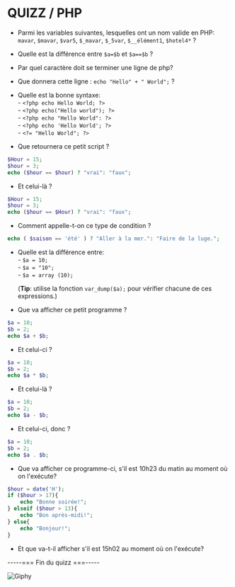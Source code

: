 # QUIZZ / PHP

- Parmi les variables suivantes, lesquelles ont un nom valide en PHP:  
`mavar`, `$mavar`, `$var5`, `$_mavar`, `$_5var`, `$__élément1`, `$hotel4*` ?

- Quelle est la différence entre `$a=$b` et `$a==$b` ?
- Par quel caractère doit se terminer une ligne de php?
- Que donnera cette ligne : `echo "Hello" + " World";` ?
- Quelle est la bonne syntaxe:  
 		- `<?php echo Hello World; ?>`  
		- `<?php echo("Hello world"); ?>`  
		- `<?php echo "Hello World": ?>`  
		- `<?php echo 'Hello World'; ?>`  
		- `<?= "Hello World"; ?>` 
 
- Que retournera ce petit script ?

```php  
$Hour = 15;
$hour = 3;
echo ($hour == $hour) ? "vrai": "faux";
```

- Et celui-là ?

```php  
$Hour = 15;
$hour = 3;
echo ($hour == $Hour) ? "vrai": "faux";
```

-  Comment appelle-t-on ce type de condition ?

```php  
echo ( $saison == 'été' ) ? "Aller à la mer.": "Faire de la luge.";
```


- Quelle est la différence entre:  
		- `$a = 10;`  
		- `$a = "10";`  
		- `$a = array (10); `   

	(**Tip**: utilise la fonction `var_dump($a);` pour vérifier chacune de ces expressions.)

- Que va afficher ce petit programme ?

```php  
$a = 10;  
$b = 2;  
echo $a + $b;  
```

- Et celui-ci ? 

```php  
$a = 10;  
$b = 2;  
echo $a * $b;  
```

- Et celui-là ?  

```php  
$a = 10;  
$b = 2;  
echo $a - $b;  
```

- Et celui-ci, donc ? 

```php  
$a = 10;  
$b = 2;  
echo $a . $b;  
```

- Que va afficher ce programme-ci, s'il est 10h23 du matin au moment où on l'exécute?

```php  
$hour = date('H');
if ($hour > 17){
	echo "Bonne soirée!";
} elseif ($hour > 13){
	echo "Bon après-midi!";
} else{
	echo "Bonjour!";
}
```
- Et que va-t-il afficher s'il est 15h02 au moment où on l'exécute?

 -----=== Fin du quizz ===-----


![Giphy](https://media2.giphy.com/media/F6CoHaGTogRTW/giphy.gif)